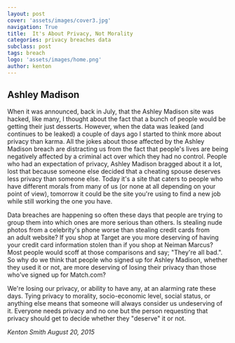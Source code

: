 ```yaml
---
layout: post
cover: 'assets/images/cover3.jpg'
navigation: True
title:  It's About Privacy, Not Morality
categories: privacy breaches data
subclass: post
tags: breach
logo: 'assets/images/home.png'
author: kenton
---
```


## Ashley Madison
When it was announced, back in July, that the Ashley Madison site was hacked, like many, I thought about the fact that a bunch of people would be getting their just desserts. However, when the data was leaked (and continues to be leaked) a couple of days ago I started to think more about privacy than karma. All the jokes about those affected by the Ashley Madison breach are distracting us from the fact that people's lives are being negatively affected by a criminal act over which they had no control. People who had an expectation of privacy, Ashley Madison bragged about it a lot, lost that because someone else decided that a cheating spouse deserves less privacy than someone else. Today it's a site that caters to people who have different morals from many of us (or none at all depending on your point of view), tomorrow it could be the site you're using to find a new job while still working the one you have.

Data breaches are happening so often these days that people are trying to group them into which ones are more serious than others. Is stealing nude photos from a celebrity's phone worse than stealing credit cards from an adult website? If you shop at Target are you more deserving of having your credit card information stolen than if you shop at Neiman Marcus? Most people would scoff at those comparisons and say; "They're all bad.". So why do we think that people who signed up for Ashley Madison, whether they used it or not, are more deserving of losing their privacy than those who've signed up for Match.com?

We're losing our privacy, or ability to have any, at an alarming rate these days. Tying privacy to morality, socio-economic level, social status, or anything else means that someone will always consider us undeserving of it. Everyone needs privacy and no one but the person requesting that privacy should get to decide whether they "deserve" it or not.

*Kenton Smith August 20, 2015*